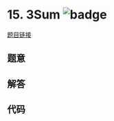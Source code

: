 # 15. 3Sum ![badge](https://img.shields.io/badge/-medium-yellow?style=flat-square)

[题目链接](https://leetcode.com/problems/3sum)

## 题意

## 解答

## 代码


